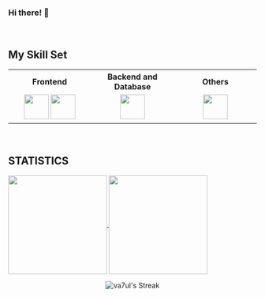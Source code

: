 ### Hi there! 👋

<br/>

## My Skill Set

<table>
<tr>
    <th>Frontend</th>
    <th>Backend and Database</th>
    <th>Others</th>
</tr>

<tr><td valign="top" width="33%">

<div align="center">  
<a href="https://skillicons.dev" target="_blank"><img src="https://skillicons.dev/icons?i=html,css,js,react,redux" height="50" /></a>
<a href="https://skillicons.dev" target="_blank"><img src="https://skillicons.dev/icons?i=styledcomponents,materialui,webpack,vite" height="50" /></a> 
</div>

</td><td valign="top" width="33%">

<div align="center">  
<a href="https://skillicons.dev" target="_blank"><img src="https://skillicons.dev/icons?i=nodejs,mongodb,express,postman" height="50"/></a>
</div>

</td><td valign="top" width="33%">

<div align="center">  
<a href="https://skillicons.dev" target="_blank"><img src="https://skillicons.dev/icons?i=figma,vscode,github,git,bash" height="50"/></a>  
</div>

</td></tr></table>

<br/>

## STATISTICS

<a href="https://github.com/anuraghazra/github-readme-stats" margin=10>
  <img height=200 align="center" src="https://github-readme-stats.vercel.app/api?username=va7ul&theme=vue-dark&show_icons=true&hide_border=true&count_private=true" />
</a>
<a href="https://github.com/anuraghazra/convoychat">
  <img height=200 align="center" src="https://github-readme-stats.vercel.app/api/top-langs?username=va7ul&theme=vue-dark&show_icons=true&hide_border=true&layout=compact&langs_count=8&card_width=290" />
</a>

<div align="center">

<!-- ![va7ul's Top Languages](https://github-readme-stats.vercel.app/api/top-langs/?username=va7ul&theme=vue-dark&show_icons=true&hide_border=true&layout=pie) ![va7ul's Stats](https://github-readme-stats.vercel.app/api?username=va7ul&theme=vue-dark&show_icons=true&hide_border=true&count_private=true) -->

![va7ul's Streak](https://github-readme-streak-stats.herokuapp.com/?user=va7ul&theme=vue-dark&hide_border=true)

</div>
